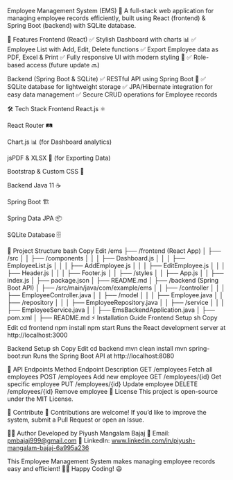 Employee Management System (EMS) 🏢
A full-stack web application for managing employee records efficiently, built using React (frontend) & Spring Boot (backend) with SQLite database.

🚀 Features
Frontend (React)
✅ Stylish Dashboard with charts 📊
✅ Employee List with Add, Edit, Delete functions
✅ Export Employee data as PDF, Excel & Print
✅ Fully responsive UI with modern styling 🎨
✅ Role-based access (future update 🔜)

Backend (Spring Boot & SQLite)
✅ RESTful API using Spring Boot 🌟
✅ SQLite database for lightweight storage
✅ JPA/Hibernate integration for easy data management
✅ Secure CRUD operations for Employee records

🛠️ Tech Stack
Frontend
React.js ⚛️

React Router 🛤️

Chart.js 📊 (for Dashboard analytics)

jsPDF & XLSX 📄 (for Exporting Data)

Bootstrap & Custom CSS 🎨

Backend
Java 11 ☕

Spring Boot 🏗️

Spring Data JPA 📦

SQLite Database 🗄️

📂 Project Structure
bash
Copy
Edit
/ems
 ├── /frontend  (React App)
 │    ├── /src
 │    │    ├── /components
 │    │    │    ├── Dashboard.js
 │    │    │    ├── EmployeeList.js
 │    │    │    ├── AddEmployee.js
 │    │    │    ├── EditEmployee.js
 │    │    │    ├── Header.js
 │    │    │    ├── Footer.js
 │    │    ├── /styles
 │    │    ├── App.js
 │    │    ├── index.js
 │    ├── package.json
 │    ├── README.md
 │
 ├── /backend (Spring Boot API)
 │    ├── /src/main/java/com/example/ems
 │    │    ├── /controller
 │    │    │    ├── EmployeeController.java
 │    │    ├── /model
 │    │    │    ├── Employee.java
 │    │    ├── /repository
 │    │    │    ├── EmployeeRepository.java
 │    │    ├── /service
 │    │    │    ├── EmployeeService.java
 │    │    ├── EmsBackendApplication.java
 │    ├── pom.xml
 │    ├── README.md
⚡ Installation Guide
Frontend Setup
sh
Copy
Edit
cd frontend
npm install
npm start
Runs the React development server at http://localhost:3000

Backend Setup
sh
Copy
Edit
cd backend
mvn clean install
mvn spring-boot:run
Runs the Spring Boot API at http://localhost:8080

🔗 API Endpoints
Method	Endpoint	Description
GET	/employees	Fetch all employees
POST	/employees	Add new employee
GET	/employees/{id}	Get specific employee
PUT	/employees/{id}	Update employee
DELETE	/employees/{id}	Remove employee
📜 License
This project is open-source under the MIT License.

🌟 Contribute
🙌 Contributions are welcome! If you’d like to improve the system, submit a Pull Request or open an Issue.

👨‍💻 Author
Developed by Piyush Mangalam Bajaj
📧 Email: pmbajaj999@gmail.com
💼 LinkedIn: www.linkedin.com/in/piyush-mangalam-bajaj-6a995a236

This Employee Management System makes managing employee records easy and efficient! 🚀🎉
Happy Coding! 😃
